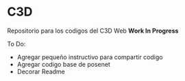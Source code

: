 # C3D
Repositorio para los codigos del C3D Web **Work In Progress**

To Do:
* Agregar pequeño instructivo para compartir codigo
* Agregar codigo base de posenet
* Decorar Readme

